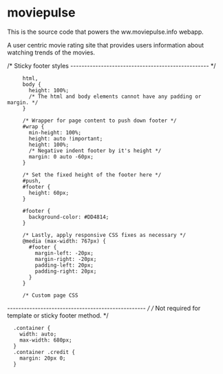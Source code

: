 moviepulse
==========

This is the source code that powers the ww.moviepulse.info webapp.

A user centric movie rating site that provides users information about watching trends of the movies.

/* Sticky footer styles
-------------------------------------------------- */

         html,
         body {
           height: 100%;
           /* The html and body elements cannot have any padding or margin. */
         }

         /* Wrapper for page content to push down footer */
         #wrap {
           min-height: 100%;
           height: auto !important;
           height: 100%;
           /* Negative indent footer by it's height */
           margin: 0 auto -60px;
         }

         /* Set the fixed height of the footer here */
         #push,
         #footer {
           height: 60px;
         }

         #footer {
           background-color: #DD4814;
         }

         /* Lastly, apply responsive CSS fixes as necessary */
         @media (max-width: 767px) {
           #footer {
             margin-left: -20px;
             margin-right: -20px;
             padding-left: 20px;
             padding-right: 20px;
           }
         }

         /* Custom page CSS
-------------------------------------------------- */
      /* Not required for template or sticky footer method. */

      .container {
        width: auto;
        max-width: 680px;
      }
      .container .credit {
        margin: 20px 0;
      }
